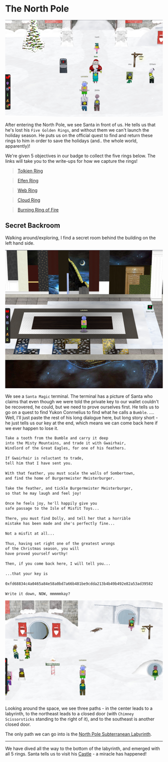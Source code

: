 # The North Pole

![](../resources/screenshots/loc-northpoleentrance.png)

After entering the North Pole, we see Santa in front of us. He tells us that he's lost his `Five Golden Rings`, and without them we can't launch the holiday season. He puts us on the official quest to find and return these rings to him in order to save the holidays (and.. the whole world, apparently)! 

We're given 5 objectives in our badge to collect the five rings below. The links will take you to the write-ups for how we capture the rings!

>[Tolkien Ring](3-rings/1-tolkien/README.md)

>[Elfen Ring](3-rings/2-elfen/README.md)

>[Web Ring](3-rings/3-web/README.md)

>[Cloud Ring](3-rings/4-cloud/README.md)

>[Burning Ring of Fire](../3-rings/5-burningringoffire/README.md)

## Secret Backroom

Walking around/exploring, I find a secret room behind the building on the left hand side.

![](../resources/screenshots/loc-secretbackroom.png)

We see a `Santa Magic` terminal. The terminal has a picture of Santa who claims that even though we were told the private key to our wallet couldn't be recovered, he could, but we need to prove ourselves first. He tells us to go on a quest to find Yukon Conrnelius to find what he calls a `Bumble`. .... Well, I'll just paste the rest of his long dialogue here, but long story short - he just tells us our key at the end, which means we can come back here if we ever happen to lose it.

```
Take a tooth from the Bumble and carry it deep
into the Misty Mountains, and trade it with Gwairhair,
Windlord of the Great Eagles, for one of his feathers.

If Gwairhair is reluctant to trade,
tell him that I have sent you.

With that feather, you must scale the walls of Sombertown,
and find the home of Burgermeister Meisterburger.

Take the feather, and tickle Burgermeister Meisterburger,
so that he may laugh and feel joy!

Once he feels joy, he'll happily give you
safe passage to the Isle of Misfit Toys...

There, you must find Dolly, and tell her that a horrible
mistake has been made and she's perfectly fine...

Not a misfit at all...

Thus, having set right one of the greatest wrongs
of the Christmas season, you will
have proved yourself worthy!

Then, if you come back here, I will tell you...

...that your key is

0xfd68834c4a0465a84e58a0bd7a66b481be9cdda213b4b49b492e82a53ad39582

Write it down, NOW, mmmmmkay?
```

![](../resources/screenshots/loc-northpoleeastpaths.png)

Looking around the space, we see three paths - in the center leads to a labyrinth, to the northeast leads to a closed door (with `Chimney Scissorsticks` standing to the right of it), and to the southeast is another closed door.

The only path we can go into is the [North Pole Subterranean Labyrinth](2-labyrinth.md).

---

We have dived all the way to the bottom of the labyrinth, and emerged with all 5 rings. Santa tells us to visit his [Castle](3-finale.md) - a miracle has happened!
